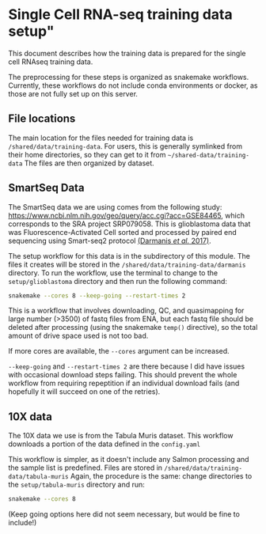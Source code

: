 # Single Cell RNA-seq training data setup"

This document describes how the training data is prepared for the single cell RNAseq training data.

The preprocessing for these steps is organized as snakemake workflows.
Currently, these workflows do not include conda environments or docker, as those are not fully set up on this server.

## File locations

The main location for the files needed for training data is `/shared/data/training-data`.
For users, this is generally symlinked from their home directories, so they can get to it from `~/shared-data/training-data`
The files are then organized by dataset.


## SmartSeq Data

The SmartSeq data we are using comes from the following study: <https://www.ncbi.nlm.nih.gov/geo/query/acc.cgi?acc=GSE84465>, which corresponds to the SRA project SRP079058. 
This is glioblastoma data that was Fluorescence-Activated Cell sorted and processed by paired end sequencing using Smart-seq2 protocol 
[(Darmanis *et al.* 2017)](https://pubmed.ncbi.nlm.nih.gov/29091775/).

The setup workflow for this data is in the  subdirectory of this module.
The files it creates will be stored in the `/shared/data/training-data/darmanis` directory.
To run the workflow, use the terminal to change to the `setup/glioblastoma` directory and then run the following command:

```sh
snakemake --cores 8 --keep-going --restart-times 2
```

This is a workflow that involves downloading, QC, and quasimapping for large number (>3500) of fastq files from ENA, but each fastq file should be deleted after processing (using the snakemake `temp()` directive), so the total amount of drive space used is not too bad. 

If more cores are available, the `--cores` argument can be increased. 

`--keep-going` and `--restart-times 2` are there because I did have issues with occasional download steps failing.
This should prevent the whole workflow from requiring repeptition if an individual download fails (and hopefully it will succeed on one of the retries).

## 10X data

The 10X data we use is from the Tabula Muris dataset.
This workflow downloads a portion of the data defined in the `config.yaml`

This workflow is simpler, as it doesn't include any Salmon processing and the sample list is predefined.
Files are stored in `/shared/data/training-data/tabula-muris`
Again, the procedure is the same: change directories to the `setup/tabula-muris` directory and run:

```sh
snakemake --cores 8 
```

(Keep going options here did not seem necessary, but would be fine to include!)


